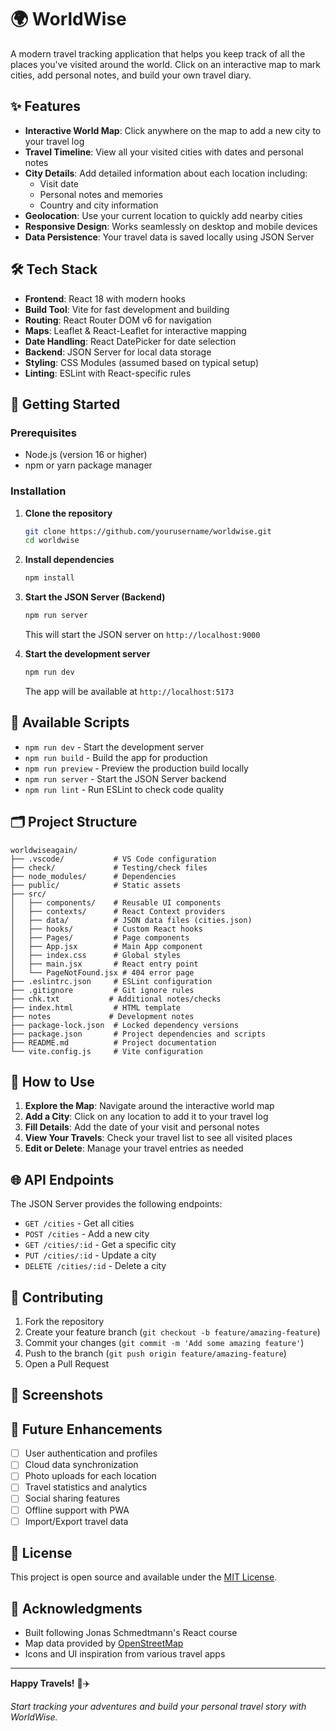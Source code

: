 # 🌍 WorldWise

A modern travel tracking application that helps you keep track of all the places you've visited around the world. Click on an interactive map to mark cities, add personal notes, and build your own travel diary.

## ✨ Features

- **Interactive World Map**: Click anywhere on the map to add a new city to your travel log
- **Travel Timeline**: View all your visited cities with dates and personal notes
- **City Details**: Add detailed information about each location including:
  - Visit date
  - Personal notes and memories
  - Country and city information
- **Geolocation**: Use your current location to quickly add nearby cities
- **Responsive Design**: Works seamlessly on desktop and mobile devices
- **Data Persistence**: Your travel data is saved locally using JSON Server

## 🛠️ Tech Stack

- **Frontend**: React 18 with modern hooks
- **Build Tool**: Vite for fast development and building
- **Routing**: React Router DOM v6 for navigation
- **Maps**: Leaflet & React-Leaflet for interactive mapping
- **Date Handling**: React DatePicker for date selection
- **Backend**: JSON Server for local data storage
- **Styling**: CSS Modules (assumed based on typical setup)
- **Linting**: ESLint with React-specific rules

## 🚀 Getting Started

### Prerequisites

- Node.js (version 16 or higher)
- npm or yarn package manager

### Installation

1. **Clone the repository**
   ```bash
   git clone https://github.com/yourusername/worldwise.git
   cd worldwise
   ```

2. **Install dependencies**
   ```bash
   npm install
   ```

3. **Start the JSON Server (Backend)**
   ```bash
   npm run server
   ```
   This will start the JSON server on `http://localhost:9000`

4. **Start the development server**
   ```bash
   npm run dev
   ```
   The app will be available at `http://localhost:5173`

## 📝 Available Scripts

- `npm run dev` - Start the development server
- `npm run build` - Build the app for production
- `npm run preview` - Preview the production build locally
- `npm run server` - Start the JSON Server backend
- `npm run lint` - Run ESLint to check code quality

## 🗂️ Project Structure

```
worldwiseagain/
├── .vscode/           # VS Code configuration
├── check/             # Testing/check files
├── node_modules/      # Dependencies
├── public/            # Static assets
├── src/
│   ├── components/    # Reusable UI components
│   ├── contexts/      # React Context providers  
│   ├── data/          # JSON data files (cities.json)
│   ├── hooks/         # Custom React hooks
│   ├── Pages/         # Page components
│   ├── App.jsx        # Main App component
│   ├── index.css      # Global styles
│   ├── main.jsx       # React entry point
│   └── PageNotFound.jsx # 404 error page
├── .eslintrc.json     # ESLint configuration
├── .gitignore         # Git ignore rules
├── chk.txt           # Additional notes/checks
├── index.html         # HTML template
├── notes             # Development notes
├── package-lock.json  # Locked dependency versions
├── package.json       # Project dependencies and scripts
├── README.md          # Project documentation
└── vite.config.js     # Vite configuration
```

## 🎯 How to Use

1. **Explore the Map**: Navigate around the interactive world map
2. **Add a City**: Click on any location to add it to your travel log
3. **Fill Details**: Add the date of your visit and personal notes
4. **View Your Travels**: Check your travel list to see all visited places
5. **Edit or Delete**: Manage your travel entries as needed

## 🌐 API Endpoints

The JSON Server provides the following endpoints:

- `GET /cities` - Get all cities
- `POST /cities` - Add a new city
- `GET /cities/:id` - Get a specific city
- `PUT /cities/:id` - Update a city
- `DELETE /cities/:id` - Delete a city

## 🤝 Contributing

1. Fork the repository
2. Create your feature branch (`git checkout -b feature/amazing-feature`)
3. Commit your changes (`git commit -m 'Add some amazing feature'`)
4. Push to the branch (`git push origin feature/amazing-feature`)
5. Open a Pull Request

## 📸 Screenshots

<!-- Add screenshots of your app here -->


## 🔮 Future Enhancements

- [ ] User authentication and profiles
- [ ] Cloud data synchronization
- [ ] Photo uploads for each location
- [ ] Travel statistics and analytics
- [ ] Social sharing features
- [ ] Offline support with PWA
- [ ] Import/Export travel data

## 📄 License

This project is open source and available under the [MIT License](LICENSE).

## 🙏 Acknowledgments

- Built following Jonas Schmedtmann's React course
- Map data provided by [OpenStreetMap](https://www.openstreetmap.org/)
- Icons and UI inspiration from various travel apps

---

**Happy Travels!** 🧳✈️

*Start tracking your adventures and build your personal travel story with WorldWise.*